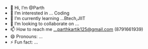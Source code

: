 - 👋 Hi, I’m @Parth
- 👀 I’m interested in ... Coding 
- 🌱 I’m currently learning ...Btech,JIIT
- 💞️ I’m looking to collaborate on ...
- 📫 How to reach me ...parthkartik125@gmail.com (8791661939)
- 😄 Pronouns: ...
- ⚡ Fun fact: ...

<!---
parth7830/parth7830 is a ✨ special ✨ repository because its `README.md` (this file) appears on your GitHub profile.
You can click the Preview link to take a look at your changes.
--->
